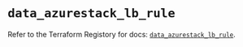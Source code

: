 # `data_azurestack_lb_rule`

Refer to the Terraform Registory for docs: [`data_azurestack_lb_rule`](https://registry.terraform.io/providers/hashicorp/azurestack/1.0.0/docs/data-sources/lb_rule).
